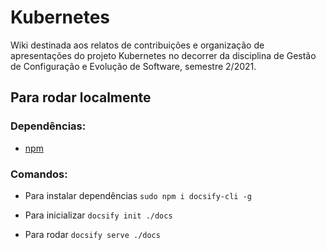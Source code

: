 # Kubernetes

Wiki destinada aos relatos de contribuições e organização de apresentações do projeto Kubernetes no decorrer da disciplina de Gestão de Configuração e Evolução de Software, semestre 2/2021.

## Para rodar localmente
### Dependências: 
* [npm](https://www.npmjs.com/) 

### Comandos: 
* Para instalar dependências
``sudo npm i docsify-cli -g``

* Para inicializar
``docsify init ./docs``

* Para rodar
``docsify serve ./docs``

<!-- 
## Equipe
<br>
  <div class="row">
      <div class="col-sm container-img">
      <img src="https://avatars.githubusercontent.com/u/42722634?v=4"  class="img-thumbnail rounded-circle ">
        <div style="text-align: center">
          <a href="https://github.com/AGoretti">Matheus Afonso de Souza</a>
        </div>
    </div>
  </div> -->